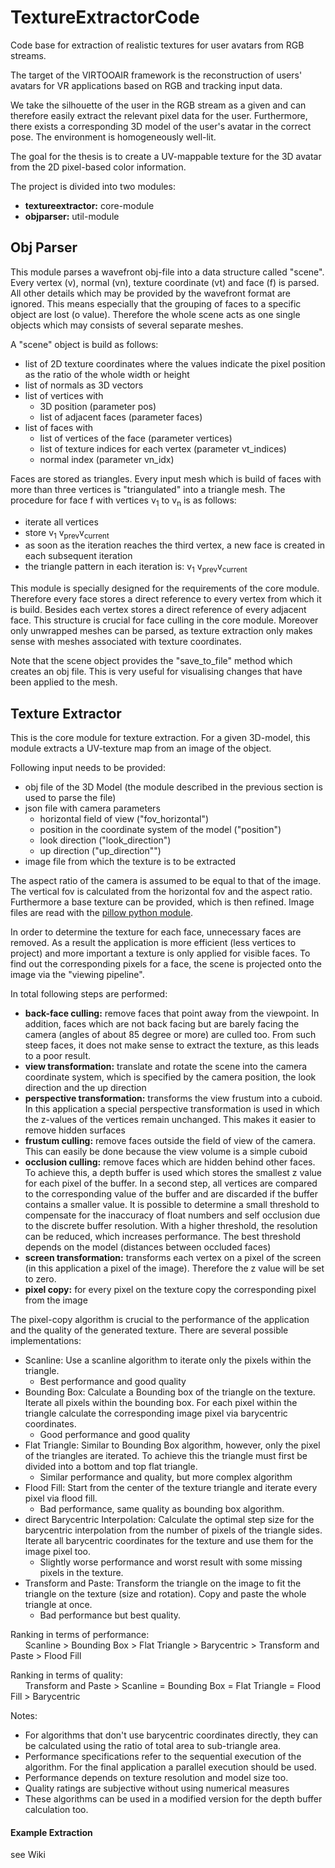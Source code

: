 # TextureExtractorCode

Code base for extraction of realistic textures for user avatars from RGB streams.

The target of the VIRTOOAIR framework is the reconstruction of users' avatars for VR applications based on RGB and
tracking input data.

We take the silhouette of the user in the RGB stream as a given and can therefore easily extract the relevant pixel data
for the user. Furthermore, there exists a corresponding 3D model of the user's avatar in the correct pose. The
environment is homogeneously well-lit.

The goal for the thesis is to create a UV-mappable texture for the 3D avatar from the 2D pixel-based color information.

The project is divided into two modules:
* __textureextractor:__ core-module
* __objparser:__ util-module

## Obj Parser
This module parses a wavefront obj-file into a data structure called "scene". Every vertex (v), normal (vn),
texture coordinate (vt) and face (f) is parsed. All other details which may be provided by the wavefront format are
ignored. This means especially that the grouping of faces to a specific object are lost (o value). Therefore the whole
scene acts as one single objects which may consists of several separate meshes.

A "scene" object is build as follows:
* list of 2D texture coordinates where the values indicate the pixel position as the ratio of the whole width or height
* list of normals as 3D vectors
* list of vertices with
    * 3D position (parameter pos)
    * list of adjacent faces (parameter faces)
* list of faces with
    * list of vertices of the face (parameter vertices)
    * list of texture indices for each vertex (parameter vt_indices)
    * normal index (parameter vn_idx)
    
Faces are stored as triangles. Every input mesh which is build of faces with more than three vertices is "triangulated"
into a triangle mesh. The procedure for face f with vertices v<sub>1</sub> to v<sub>n</sub> is as follows:
* iterate all vertices
* store v<sub>1</sub> v<sub>prev</sub>v<sub>current</sub>
* as soon as the iteration reaches the third vertex, a new face is created in each subsequent iteration
* the triangle pattern in each iteration is: v<sub>1</sub> v<sub>prev</sub>v<sub>current</sub>

This module is specially designed for the requirements of the core module. Therefore every face stores a direct reference
to every vertex from which it is build. Besides each vertex stores a direct reference of every adjacent face. This
structure is crucial for face culling in the core module. Moreover only unwrapped meshes can be parsed, as texture
extraction only makes sense with meshes associated with texture coordinates.

Note that the scene object provides the "save_to_file" method which creates an obj file. This is very useful for
visualising changes that have been applied to the mesh.

## Texture Extractor
This is the core module for texture extraction. For a given 3D-model, this module extracts a UV-texture map from an image
of the object.

Following input needs to be provided:
* obj file of the 3D Model (the module described in the previous section is used to parse the file)
* json file with camera parameters
    * horizontal field of view ("fov_horizontal")
    * position in the coordinate system of the model ("position")
    * look direction ("look_direction")
    * up direction ("up_direction"")
* image file from which the texture is to be extracted

The aspect ratio of the camera is assumed to be equal to that of the image. The vertical fov is calculated from the
horizontal fov and the aspect ratio. Furthermore a base texture can be provided, which is then refined. Image files are
read with the [pillow python module](https://python-pillow.org/).

In order to determine the texture for each face, unnecessary faces are removed. As a result the application is more
efficient (less vertices to project) and more important a texture is only applied for visible faces. To find out the
corresponding pixels for a face, the scene is projected onto the image via the "viewing pipeline".

In total following steps are performed: 
* __back-face culling:__ remove faces that point away from the viewpoint. In addition, faces which are not back facing
but are barely facing the camera (angles of about 85 degree or more) are culled too. From such steep faces, it does not
make sense to extract the texture, as this leads to a poor result.
* __view transformation:__ translate and rotate the scene into the camera coordinate system, which is specified by the
camera position, the look direction and the up direction
* __perspective transformation:__ transforms the view frustum into a cuboid. In this application a special perspective
transformation is used in which the z-values of the vertices remain unchanged. This makes it easier to remove hidden
surfaces
* __frustum culling:__ remove faces outside the field of view of the camera. This can easily be done because the view
volume is a simple cuboid
* __occlusion culling:__ remove faces which are hidden behind other faces. To achieve this, a depth buffer is used which
stores the smallest z value for each pixel of the buffer. In a second step, all vertices are compared to the corresponding
value of the buffer and are discarded if the buffer contains a smaller value. It is possible to determine a small threshold
to compensate for the inaccuracy of float numbers and self occlusion due to the discrete buffer resolution. With a higher
threshold, the resolution can be reduced, which increases performance. The best threshold depends on the model (distances
between occluded faces)
* __screen transformation:__ transforms each vertex on a pixel of the screen (in this application a pixel of the image).
Therefore the z value will be set to zero.
* __pixel copy:__ for every pixel on the texture copy the corresponding pixel from the image


The pixel-copy algorithm is crucial to the performance of the application and the quality of the generated texture. There
are several possible implementations:
* Scanline: Use a scanline algorithm to iterate only the pixels within the triangle.
    * Best performance and good quality
* Bounding Box: Calculate a Bounding box of the triangle on the texture. Iterate all pixels within the bounding box. For
each pixel within the triangle calculate the corresponding image pixel via barycentric coordinates.
    * Good performance and good quality
* Flat Triangle: Similar to Bounding Box algorithm, however, only the pixel of the triangles are iterated. To achieve
this the triangle must first be divided into a bottom and top flat triangle.
    * Similar performance and quality, but more complex algorithm 
* Flood Fill: Start from the center of the texture triangle and iterate every pixel via flood fill.
    * Bad performance, same quality as bounding box algorithm.
* direct Barycentric Interpolation: Calculate the optimal step size for the barycentric interpolation from the number of
pixels of the triangle sides. Iterate all barycentric coordinates for the texture and use them for the image pixel too.
    * Slightly worse performance and worst result with some missing pixels in the texture.
* Transform and Paste: Transform the triangle on the image to fit the triangle on the texture (size and rotation). Copy
and paste the whole triangle at once.
    * Bad performance but best quality.

Ranking in terms of performance:  
&nbsp;&nbsp;&nbsp;&nbsp;&nbsp;&nbsp;Scanline > Bounding Box > Flat Triangle > Barycentric > Transform and Paste > Flood Fill

Ranking in terms of quality:  
&nbsp;&nbsp;&nbsp;&nbsp;&nbsp;&nbsp;Transform and Paste > Scanline = Bounding Box = Flat Triangle = Flood Fill > Barycentric

Notes:
* For algorithms that don't use barycentric coordinates directly, they can be calculated using the ratio of total area to
sub-triangle area.
* Performance specifications refer to the sequential execution of the algorithm. For the final application a parallel
execution should be used.
* Performance depends on texture resolution and model size too.
* Quality ratings are subjective without using numerical measures
* These algorithms can be used in a modified version for the depth buffer calculation too.
         
#### Example Extraction
see Wiki